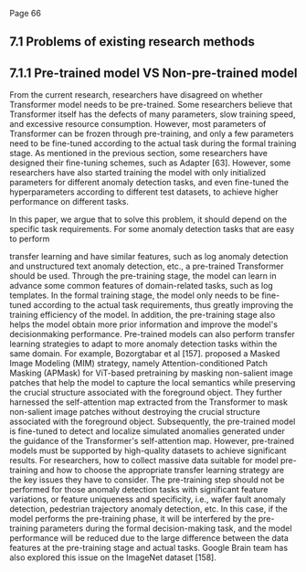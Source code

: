 Page 66

## 7.1 Problems of existing research methods

## 7.1.1 Pre-trained model VS Non-pre-trained model

From the current research, researchers have disagreed on whether Transformer model needs to be pre-trained. Some researchers believe that Transformer itself has the defects of many parameters, slow training speed, and excessive resource consumption. However, most parameters of Transformer can be frozen through pre-training, and only a few parameters need to be fine-tuned according to the actual task during the formal training stage. As mentioned in the previous section, some researchers have designed their fine-tuning schemes, such as Adapter [63]. However, some researchers have also started training the model with only initialized parameters for different anomaly detection tasks, and even fine-tuned the hyperparameters according to different test datasets, to achieve higher performance on different tasks.

In this paper, we argue that to solve this problem, it should depend on the specific task requirements. For some anomaly detection tasks that are easy to perform

transfer learning and have similar features, such as log anomaly detection and unstructured text anomaly detection, etc., a pre-trained Transformer should be used. Through the pre-training stage, the model can learn in advance some common features of domain-related tasks, such as log templates. In the formal training stage, the model only needs to be fine-tuned according to the actual task requirements, thus greatly improving the training efficiency of the model. In addition, the pre-training stage also helps the model obtain more prior information and improve the model's decisionmaking performance. Pre-trained models can also perform transfer learning strategies to adapt to more anomaly detection tasks within the same domain. For example, Bozorgtabar et al [157]. proposed a Masked Image Modeling (MIM) strategy, namely Attention-conditioned Patch Masking (APMask) for ViT-based pretraining by masking non-salient image patches that help the model to capture the local semantics while preserving the crucial structure associated with the foreground object. They further harnessed the self-attention map extracted from the Transformer to mask non-salient image patches without destroying the crucial structure associated with the foreground object. Subsequently, the pre-trained model is fine-tuned to detect and localize simulated anomalies generated under the guidance of the Transformer's self-attention map. However, pre-trained models must be supported by high-quality datasets to achieve significant results. For researchers, how to collect massive data suitable for model pre-training and how to choose the appropriate transfer learning strategy are the key issues they have to consider. The pre-training step should not be performed for those anomaly detection tasks with significant feature variations, or feature uniqueness and specificity, i.e., wafer fault anomaly detection, pedestrian trajectory anomaly detection, etc. In this case, if the model performs the pre-training phase, it will be interfered by the pre-training parameters during the formal decision-making task, and the model performance will be reduced due to the large difference between the data features at the pre-training stage and actual tasks. Google Brain team has also explored this issue on the ImageNet dataset [158].